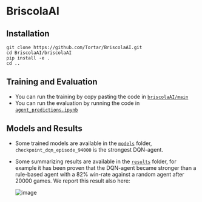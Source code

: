 # BriscolaAI

## Installation

```
git clone https://github.com/Tortar/BriscolaAI.git
cd BriscolaAI/briscolaAI
pip install -e .
cd ..
```

## Training and Evaluation

- You can run the training by copy pasting the code in [`briscolaAI/main`](https://github.com/Tortar/BriscolaAI/blob/main/briscolaAI/main.py)
- You can run the evaluation by running the code in [`agent_predictions.ipynb`](https://github.com/Tortar/BriscolaAI/blob/main/agent_predictions.ipynb)

## Models and Results

- Some trained models are available in the [`models`](https://github.com/Tortar/BriscolaAI/tree/main/models) folder, `checkpoint_dqn_episode_94000` is the strongest DQN-agent.
- Some summarizing results are available in the [`results`](https://github.com/Tortar/BriscolaAI/tree/main/results) folder, for example it has been proven that the DQN-agent became stronger than a rule-based agent with a 82% win-rate
  against a random agent after 20000 games. We report this result also here:

  ![image](https://github.com/user-attachments/assets/8f7ac4f7-60f1-4477-aca9-78d05140750a)
